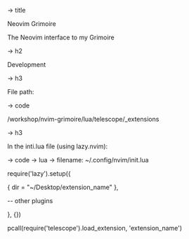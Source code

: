 -> title

Neovim Grimoire

The Neovim interface to my Grimoire

-> h2

Development

-> h3 

File path:

-> code

/workshop/nvim-grimoire/lua/telescope/_extensions

-> h3

In the inti.lua file (using lazy.nvim):

-> code
-> lua
-> filename: ~/.config/nvim/init.lua

require('lazy').setup({

  { dir = "~/Desktop/extension_name" },
  
  -- other plugins
  
}, {})


pcall(require('telescope').load_extension, 'extension_name')




